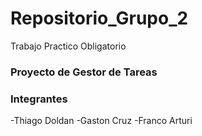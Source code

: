 # Repositorio_Grupo_2
Trabajo Practico Obligatorio

### Proyecto de Gestor de Tareas

### Integrantes

  -Thiago Doldan
  -Gaston Cruz
  -Franco Arturi

  

